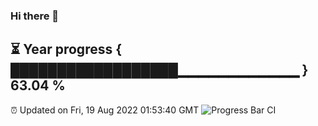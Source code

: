 ### Hi there 👋
⏳ Year progress { ██████████████████▁▁▁▁▁▁▁▁▁▁▁▁ } 63.04 %
---
⏰ Updated on Fri, 19 Aug 2022 01:53:40 GMT
![Progress Bar CI](https://github.com/liununu/liununu/workflows/Progress%20Bar%20CI/badge.svg)
